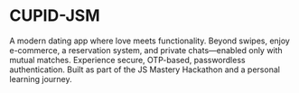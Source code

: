 # CUPID-JSM
A modern dating app where love meets functionality. Beyond swipes, enjoy e-commerce, a reservation system, and private chats—enabled only with mutual matches. Experience secure, OTP-based, passwordless authentication. Built as part of the JS Mastery Hackathon and a personal learning journey.
